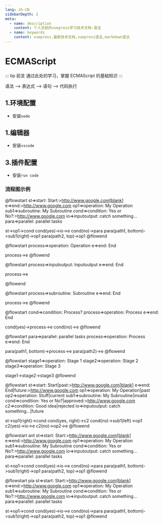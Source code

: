 ```yaml
---
lang: zh-CN
sidebarDepth: 2
meta:
  - name: description
    content: 个人总结的vuepress学习技术文档-语法
  - name: keywords
    content: vuepress,最新技术文档,vuepress语法,markdown语法
---
```


# ECMAScript

::: tip 前言
通过此处的学习，掌握 ECMAScript 的基础知识
:::

语法 --> 表达式 --> 语句 --> 代码执行

## 1.环境配置

- 安装`node`

## 1.编辑器

- 安装`vscode`

## 3.插件配置

- 安装`run code`

### 流程图示例

@flowstart
st=>start: Start:>http://www.google.com[blank]
e=>end:>http://www.google.com
op1=>operation: My Operation
sub1=>subroutine: My Subroutine
cond=>condition: Yes
or No?:>http://www.google.com
io=>inputoutput: catch something...
para=>parallel: parallel tasks

st->op1->cond
cond(yes)->io->e
cond(no)->para
para(path1, bottom)->sub1(right)->op1
para(path2, top)->op1
@flowend

@flowstart
process=>operation: Operation
e=>end: End

process->e
@flowend

@flowstart
process=>inputoutput: Inputoutput
e=>end: End

process->e

@flowend

@flowstart
process=>subroutine: Subroutine
e=>end: End

process->e
@flowend

@flowstart
cond=>condition: Process?
process=>operation: Process
e=>end: End

cond(yes)->process->e
cond(no)->e
@flowend

@flowstart
para=>parallel: parallel tasks
process=>operation: Process
e=>end: End

para(path1, bottom)->process->e
para(path2)->e
@flowend

@flowstart
stage1=>operation: Stage 1
stage2=>operation: Stage 2
stage3=>operation: Stage 3

stage1->stage2->stage3
@flowend

@flowstart
st=>start: Start|past:>http://www.google.com[blank]
e=>end: End|future:>http://www.google.com
op1=>operation: My Operation|past
op2=>operation: Stuff|current
sub1=>subroutine: My Subroutine|invalid
cond=>condition: Yes
or No?|approved:>http://www.google.com
c2=>condition: Good idea|rejected
io=>inputoutput: catch something...|future

st->op1(right)->cond
cond(yes, right)->c2
cond(no)->sub1(left)->op1
c2(yes)->io->e
c2(no)->op2->e
@flowend

@flowstart ant
st=>start: Start:>http://www.google.com[blank]
e=>end:>http://www.google.com
op1=>operation: My Operation
sub1=>subroutine: My Subroutine
cond=>condition: Yes
or No?:>http://www.google.com
io=>inputoutput: catch something...
para=>parallel: parallel tasks

st->op1->cond
cond(yes)->io->e
cond(no)->para
para(path1, bottom)->sub1(right)->op1
para(path2, top)->op1
@flowend

@flowstart pia
st=>start: Start:>http://www.google.com[blank]
e=>end:>http://www.google.com
op1=>operation: My Operation
sub1=>subroutine: My Subroutine
cond=>condition: Yes
or No?:>http://www.google.com
io=>inputoutput: catch something...
para=>parallel: parallel tasks

st->op1->cond
cond(yes)->io->e
cond(no)->para
para(path1, bottom)->sub1(right)->op1
para(path2, top)->op1
@flowend
